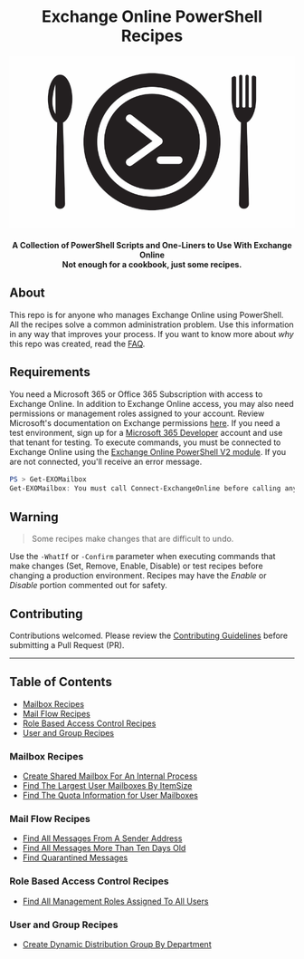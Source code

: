 <h1 align="center">Exchange Online PowerShell Recipes</h1>
<p align="center">
    <a href="https://github.com/chadmando/Exchange-Online-PowerShell-Recipes">
    <img src="https://github.com/chadmando/Exchange-Online-PowerShell-Recipes/blob/main/img/exchange-powershell-recipes-logo.png" alt="Exchange Online PowerShell Recipe Logo">
    </a>
</p>
<h4 align="center">A Collection of PowerShell Scripts and One-Liners to Use With Exchange Online<br>
Not enough for a cookbook, just some recipes.
</h4>

## About

This repo is for anyone who manages Exchange Online using PowerShell.
All the recipes solve a common administration problem.
Use this information in any way that improves your process.
If you want to know more about _why_ this repo was created, read the [FAQ](FAQ.md).

## Requirements

You need a Microsoft 365 or Office 365 Subscription with access to Exchange Online.
In addition to Exchange Online access, you may also need permissions or management roles assigned to your account.
Review Microsoft's documentation on Exchange permissions [here](https://docs.microsoft.com/en-us/powershell/exchange/find-exchange-cmdlet-permissions).
If you need a test environment, sign up for a [Microsoft 365 Developer](https://developer.microsoft.com/en-us/microsoft-365/dev-program) account and use that tenant for testing.
To execute commands, you must be connected to Exchange Online using the [Exchange Online PowerShell V2 module](https://docs.microsoft.com/en-us/powershell/exchange/exchange-online-powershell-v2?view=exchange-ps).
If you are not connected, you'll receive an error message.

```powershell
PS > Get-EXOMailbox
Get-EXOMailbox: You must call Connect-ExchangeOnline before calling any other cmdlet.
```

## Warning

> Some recipes make changes that are difficult to undo.

Use the `-WhatIf` or `-Confirm` parameter when executing commands that make changes (Set, Remove, Enable, Disable) or test recipes before changing a production environment.
Recipes may have the _Enable_ or _Disable_ portion commented out for safety.

## Contributing

Contributions welcomed.
Please review the [Contributing Guidelines](CONTRIBUTING.md) before submitting a Pull Request (PR).

---

## Table of Contents

+ [Mailbox Recipes](#mailbox-recipes)
+ [Mail Flow Recipes](#mail-flow-recipes)
+ [Role Based Access Control Recipes](#role-based-access-control)
+ [User and Group Recipes](#user-and-group-recipes)

### Mailbox Recipes

+ [Create Shared Mailbox For An Internal Process](recipes/mailbox/create-shared-mailbox-for-internal-process.md)
+ [Find The Largest User Mailboxes By ItemSize](recipes/mailbox/find-largest-user-mailbox-by-itemsize.md)
+ [Find The Quota Information for User Mailboxes](recipes/mailbox/find-quota-limits-for-mailboxes.md)

### Mail Flow Recipes

+ [Find All Messages From A Sender Address](recipes/mailflow/find-all-messages-from-sender-address.md)
+ [Find All Messages More Than Ten Days Old](recipes/mailflow/find-all-messages-more-than-ten-days-old.md)
+ [Find Quarantined Messages](recipes/mailflow/find-quarantined-messages.md)

### Role Based Access Control Recipes

+ [Find All Management Roles Assigned To All Users](recipes/role-based-access-control/find-management-roles-for-all-recipients.md)

### User and Group Recipes

+ [Create Dynamic Distribution Group By Department](recipes/user-and-group/create-dynamic-distribution-group-by-department.md)
